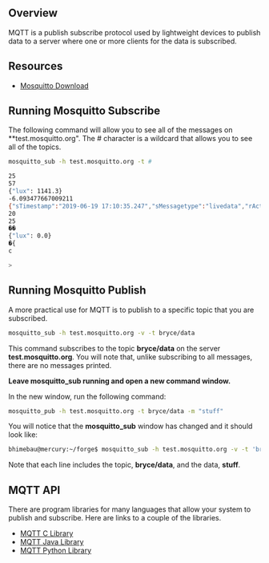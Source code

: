## Overview

MQTT is a publish subscribe protocol used by lightweight devices to publish data to a server where one or more clients for the data is subscribed. 

## Resources
* [Mosquitto Download](https://mosquitto.org/download/)

## Running Mosquitto Subscribe

The following command will allow you to see all of the messages on **test.mosquitto.org". The # character is a wildcard that allows you to see all of the topics. 

```bash
mosquitto_sub -h test.mosquitto.org -t #
```

```bash
25
57
{"lux": 1141.3}
-6.093477667009211
{"sTimestamp":"2019-06-19 17:10:35.247","sMessagetype":"livedata","rActualVoltageL1":0.02355123870074749,"rActualVoltageL2":0.023687919601798059,"rActualVoltageL3":0.02365374006330967,"rActualCurrentL1":0.002368750050663948,"rActualCurrentL2":0.0007525000255554915,"rActualCurrentL3":0.0012862500734627247,"rActualEnergyL1":9.662591082815197e-8,"rActualEnergyL2":3.0874080181320099e-8,"rActualEnergyL3":5.269699343557477e-8,"rFormingStationPreheaterTopActualValue1":59.79999923706055,"rFormingStationPreheaterBottomActualValue1":58.5,"rFormingStationPreheaterTopActualValue2":0.0,"rFormingStationPreheaterBottomActualValue2":0.0,"rFormingStationUpperPlugHeaterActualValue":38.79999923706055,"rFormingStationBottomToolHeaterActualValue":0.0,"rSealingStationHeaterActualValue":0.0}
20
25
��
{"lux": 0.0}
�{
c

>
```

## Running Mosquitto Publish 

A more practical use for MQTT is to publish to a specific topic that
you are subscribed.

```bash 
mosquitto_sub -h test.mosquitto.org -v -t bryce/data
```

This command subscribes to the topic **bryce/data** on the server **test.mosquitto.org**. You will note that, unlike subscribing to all messages, there are no messages printed. 

**Leave mosquitto_sub running and open a new command window.**

In the new window, run the following command:

```bash
mosquitto_pub -h test.mosquitto.org -t bryce/data -m "stuff"
```

You will notice that the **mosquitto_sub** window has changed and it should look like: 

```bash
bhimebau@mercury:~/forge$ mosquitto_sub -h test.mosquitto.org -v -t 'bryce/data'bryce/data stuff
```

Note that each line includes the topic, **bryce/data**, and the data, **stuff**.

## MQTT API

There are program libraries for many languages that allow your system to publish and subscribe. Here are links to a couple of the libraries. 

* [MQTT C Library](https://www.eclipse.org/paho/clients/c/)
* [MQTT Java Library](http://mqtt.org/tag/java)
* [MQTT Python Library](https://pypi.org/project/paho-mqtt/)

